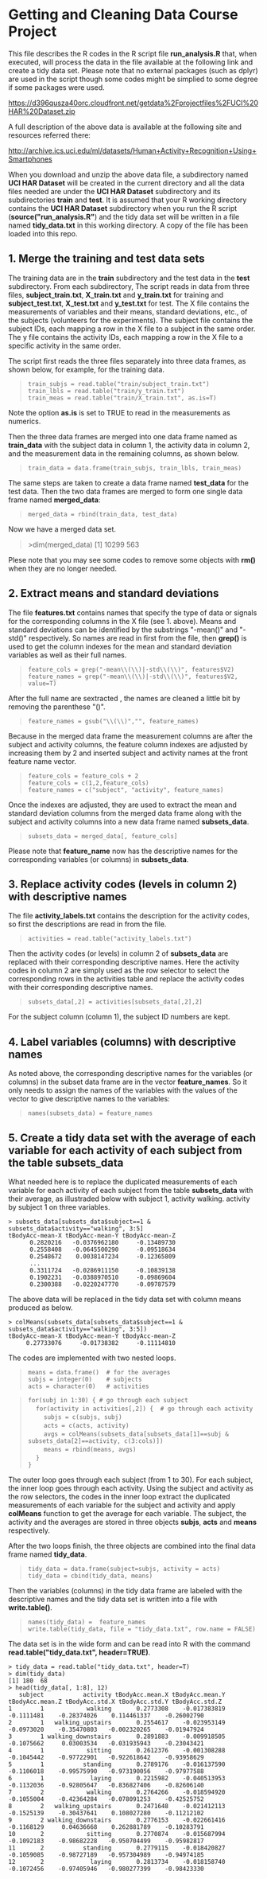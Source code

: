 # Getting and Cleaning Data Course Project

This file describes the R codes in the R script file <b>run\_analysis.R</b>
that, when executed, will process the data in the file available
at the following link and create a tidy data set.
Please note that no external packages (such as dplyr)
are used in the script though some codes might be simplied
to some degree if some packages were used.

<a href="https://d396qusza40orc.cloudfront.net/getdata%2Fprojectfiles%2FUCI%20HAR%20Dataset.zip">https://d396qusza40orc.cloudfront.net/getdata%2Fprojectfiles%2FUCI%20HAR%20Dataset.zip</a>

A full description of the above data is available at the following site and
resources referred there: 

<a href="http://archive.ics.uci.edu/ml/datasets/Human+Activity+Recognition+Using+Smartphones">http://archive.ics.uci.edu/ml/datasets/Human+Activity+Recognition+Using+Smartphones</a>

When you download and unzip the above data file,
a subdirectory named <b>UCI HAR Dataset</b> will be created
in the current directory and all the data files needed are under
the <b>UCI HAR Dataset</b>
subdirectory and its subdirectories <b>train</b> and <b>test</b>.
It is assumed that your R working directory contains the
<b>UCI HAR Dataset</b> subdirectory when you run the R script
(<b>source("run\_analysis.R"</b>)
and the tidy data set will be written in a file named <b>tidy\_data.txt</b>
in this working directory. 
A copy of the file has been loaded into this repo.

## 1. Merge the training and test data sets

The training data are in the <b>train</b> subdirectory
and the test data in the <b>test</b>
subdirectory.  From each subdirectory,
The script reads in data from three files,
<b>subject\_train.txt</b>, <b>X\_train.txt</b> and <b>y\_train.txt</b>
for training and <b>subject\_test.txt</b>, <b>X\_test.txt</b>
and <b>y\_test.txt</b> for test.
The X file contains the measurements of variables and their means,
standard deviations, etc., of the subjects (volunteers for the experiments).
The subject file contains the subject IDs, each mapping a row in the X file
to a subject in the same order. The y file contains the activity IDs,
each mapping a row in the X file to a specific activity in the same order.

The script first reads the three files separately into three data frames,
as shown below, for example, for the training data.

>`train_subjs = read.table("train/subject_train.txt")`<br>
>`train_lbls = read.table("train/y_train.txt")`<br>
>`train_meas = read.table("train/X_train.txt", as.is=T)`

Note the option <b>as.is</b> is set to TRUE to read in the measurements
as numerics.

Then the three data frames are merged into one data frame named as
<b>train_data</b> with the subject
data in column 1, the activity data in column 2, and the measurement data
in the remaining columns, as shown below.

>`train_data = data.frame(train_subjs, train_lbls, train_meas)`

The same steps are taken to create a data frame named
<b>test_data</b> for the test data.
Then the two data frames are merged
to form one single data frame named <b>merged\_data</b>:

>`merged_data = rbind(train_data, test_data)`

Now we have a merged data set.

>&gt;dim(merged_data)
>[1] 10299   563

Plese note that you may see some codes to remove some objects with <b>rm()</b>
when they are no longer needed.

## 2. Extract means and standard deviations

The file <b>features.txt</b> contains names that specify the type of data
or signals for the corresponding columns in the X file (see 1. above).
Means and standard deviations can be identified by the substrings "-mean()"
and "-std()" respectively. So names are read in first from the file,
then <b>grep()</b> is used to get the column indexes
for the mean and standard deviation variables as well as their full names.

>`feature_cols = grep("-mean\\(\\)|-std\\(\\)", features$V2)`<br>
>`feature_names = grep("-mean\\(\\)|-std\\(\\)", features$V2, value=T)`

After the full name are sextracted , the names are cleaned a little bit
by removing the parenthese "()".

>`feature_names = gsub("\\(\\)","", feature_names)`

Because in the merged data frame the measurement columns are after
the subject and activity columns, the feature column indexes are adjusted
by increasing them by 2 and inserted subject and activity names
at the front feature name vector.

>`feature_cols = feature_cols + 2`<br>
>`feature_cols = c(1,2,feature_cols)`<br>
>`feature_names = c("subject", "activity", feature_names)`

Once the indexes are adjusted,
they are used to extract the mean and standard
deviation columns from the merged data frame along with the
subject and activity columns into a new data frame named <b>subsets\_data</b>.

>`subsets_data = merged_data[, feature_cols]`

Please note that <b>feature\_name</b> now has the descriptive names
for the corresponding variables (or columns) in <b>subsets\_data</b>.

## 3. Replace activity codes (levels in column 2) with descriptive names

The file <b>activity\_labels.txt</b> contains the description
for the activity codes, so first the descriptions are read in from the file.

>`activities = read.table("activity_labels.txt")`

Then the activity codes (or levels) in column 2 of <b>subsets\_data</b> 
are replaced with their corresponding descriptive names.
Here the activity codes in column 2 are simply used as the row selector
to select the corresponding rows in the activities table and
replace the activity codes with their corresponding descriptive names.

>`subsets_data[,2] = activities[subsets_data[,2],2]`

For the subject column (column 1), the subject ID numbers are kept.

## 4. Label variables (columns) with descriptive names

As noted above, the corresponding descriptive names for the variables
(or columns) in the subset data frame are in the vector <b>feature\_names</b>.
So it only needs to assign the names of the variables with
the values of the vector to give descriptive names to the variables:

>`names(subsets_data) = feature_names`

## 5. Create a tidy data set with the average of each variable for each activity of each subject from the table <b>subsets\_data</b>

What needed here is to replace the duplicated measurements of each variable
for each activity of each subject from the table <b>subsets\_data</b>
with their average, as illustraded below with subject 1, activity walking.
activity by subject 1 on three variables.

    > subsets_data[subsets_data$subject==1 & subsets_data$activity=="walking", 3:5]
    tBodyAcc-mean-X tBodyAcc-mean-Y tBodyAcc-mean-Z
          0.2820216   -0.0376962180     -0.13489730
          0.2558408   -0.0645500290     -0.09518634
          0.2548672    0.0038147234     -0.12365809
          ...
          0.3311724   -0.0286911150     -0.10839138
          0.1902231   -0.0388970510     -0.09869604
          0.2300388   -0.0220247770     -0.09787579

The above data will be replaced in the tidy data set with column means
produced as below.

    > colMeans(subsets_data[subsets_data$subject==1 & subsets_data$activity=="walking", 3:5])
    tBodyAcc-mean-X tBodyAcc-mean-Y tBodyAcc-mean-Z 
         0.27733076     -0.01738382     -0.11114810 

The codes are implemented with two nested loops.

>`means = data.frame()  # for the averages`<br>
>`subjs = integer(0)    # subjects`<br>
>`acts = character(0)   # activities`<br>

>`for(subj in 1:30) { # go through each subject`<br>
>&nbsp;&nbsp;&nbsp;&nbsp;`for(activity in activities[,2]) {  # go through each activity`<br>
>&nbsp;&nbsp;&nbsp;&nbsp;&nbsp;&nbsp;&nbsp;&nbsp;`subjs = c(subjs, subj)`<br>
>&nbsp;&nbsp;&nbsp;&nbsp;&nbsp;&nbsp;&nbsp;&nbsp;`acts = c(acts, activity)`<br>
>&nbsp;&nbsp;&nbsp;&nbsp;&nbsp;&nbsp;&nbsp;&nbsp;`avgs = colMeans(subsets_data[subsets_data[1]==subj & subsets_data[2]==activity, c(3:cols)])`<br>
>&nbsp;&nbsp;&nbsp;&nbsp;&nbsp;&nbsp;&nbsp;&nbsp;`means = rbind(means, avgs)`<br>
>&nbsp;&nbsp;&nbsp;&nbsp;`}`<br>
>`}`

The outer loop goes through each subject (from 1 to 30).
For each subject, the inner loop goes through each activity.
Using the subject and activity as the row selectors,
the codes in the inner loop extract the duplicated measurements
of each variable for the subject and activity
and apply <b>colMeans</b> function to get the average for each variable.
The subject, the activity and the averages are stored
in three objects <b>subjs</b>, <b>acts</b> and <b>means</b> respectively.

After the two loops finish, the three objects are combined into the final
data frame named <b>tidy\_data</b>.

>`tidy_data = data.frame(subject=subjs, activity = acts)`<br>
>`tidy_data = cbind(tidy_data, means)`

Then the variables (columns) in the tidy data frame are labeled with
the descriptive names and the tidy data set is written into a file with
<b>write.table()</b>.

>`names(tidy_data) =  feature_names`<br>
>`write.table(tidy_data, file = "tidy_data.txt", row.name = FALSE)`

The data set is in the wide form and can be read into R with the command
<b>read.table("tidy_data.txt", header=TRUE)</b>.

    > tidy_data = read.table("tidy_data.txt", header=T)
    > dim(tidy_data)
    [1] 180  68
    > head(tidy_data[, 1:8], 12)
       subject           activity tBodyAcc.mean.X tBodyAcc.mean.Y tBodyAcc.mean.Z tBodyAcc.std.X tBodyAcc.std.Y tBodyAcc.std.Z
    1        1            walking       0.2773308    -0.017383819      -0.1111481    -0.28374026    0.114461337    -0.26002790
    2        1   walking_upstairs       0.2554617    -0.023953149      -0.0973020    -0.35470803   -0.002320265    -0.01947924
    3        1 walking_downstairs       0.2891883    -0.009918505      -0.1075662     0.03003534   -0.031935943    -0.23043421
    4        1            sitting       0.2612376    -0.001308288      -0.1045442    -0.97722901   -0.922618642    -0.93958629
    5        1           standing       0.2789176    -0.016137590      -0.1106018    -0.99575990   -0.973190056    -0.97977588
    6        1             laying       0.2215982    -0.040513953      -0.1132036    -0.92805647   -0.836827406    -0.82606140
    7        2            walking       0.2764266    -0.018594920      -0.1055004    -0.42364284   -0.078091253    -0.42525752
    8        2   walking_upstairs       0.2471648    -0.021412113      -0.1525139    -0.30437641    0.108027280    -0.11212102
    9        2 walking_downstairs       0.2776153    -0.022661416      -0.1168129     0.04636668    0.262881789    -0.10283791
    10       2            sitting       0.2770874    -0.015687994      -0.1092183    -0.98682228   -0.950704499    -0.95982817
    11       2           standing       0.2779115    -0.018420827      -0.1059085    -0.98727189   -0.957304989    -0.94974185
    12       2             laying       0.2813734    -0.018158740      -0.1072456    -0.97405946   -0.980277399    -0.98423330
